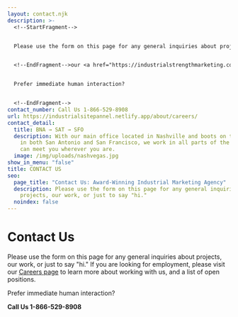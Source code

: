 ```yaml
---
layout: contact.njk
description: >-
  <!--StartFragment-->


  Please use the form on this page for any general inquiries about projects, our work, or just to say "hi." If you are looking for employment, please visit <!--StartFragment-->


  <!--EndFragment-->our <a href="https://industrialstrengthmarketing.com/about/careers/">Careers Page</a> to learn more about working with us, and a list of open positions.


  Prefer immediate human interaction?


  <!--EndFragment-->
contact_number: Call Us 1-866-529-8908
url: https://industrialsitepannel.netlify.app/about/careers/
contact_detail:
  title: BNA → SAT → SFO
  description: With our main office located in Nashville and boots on the ground
    in both San Antonio and San Francisco, we work in all parts of the U.S. and
    can meet you wherever you are.
  image: /img/uploads/nashvegas.jpg
show_in_menu: "false"
title: CONTACT US
seo:
  page_title: "Contact Us: Award-Winning Industrial Marketing Agency"
  description: Please use the form on this page for any general inquiries about
    projects, our work, or just to say "hi."
  noindex: false
---
```

# Contact Us
Please use the form on this page for any general inquiries about projects, our work, or just to say "hi." If you are looking for employment, please visit our <a href="/about/careers/">Careers page</a> to learn more about working with us, and a list of open positions.</p>

Prefer immediate human interaction?

<strong class="accent">Call Us 1-866-529-8908</strong>